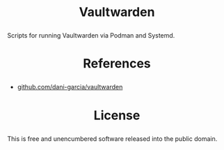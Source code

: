 <!-- This is free and unencumbered software released into the public domain -->

# <p align=center>Vaultwarden

Scripts for running Vaultwarden via Podman and Systemd.

# <p align=center>References

- [github.com/dani-garcia/vaultwarden](https://github.com/dani-garcia/vaultwarden)

# <p align=center>License

This is free and unencumbered software released into the public domain.

